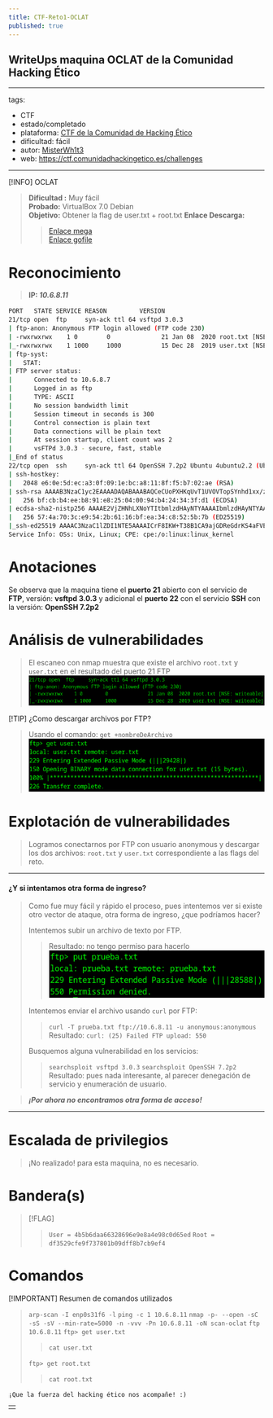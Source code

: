 ```yaml
---
title: CTF-Reto1-OCLAT
published: true
---
```


## WriteUps maquina OCLAT de la Comunidad Hacking Ético

---
tags:
  - CTF
  - estado/completado
  - plataforma: [CTF de la Comunidad de Hacking Ético](https://ctf.comunidadhackingetico.es/) 
  - dificultad: fácil
  - autor: [MisterWh1t3](https://mister.wh1t3.es/)
  - web: https://ctf.comunidadhackingetico.es/challenges

---
[!INFO] OCLAT

> **Dificultad :** Muy fácil  
> **Probado:** VirtualBox 7.0 Debian  
> **Objetivo:** Obtener la flag de user.txt + root.txt
> **Enlace Descarga:**
>> [Enlace mega](https://mega.nz/#!TfxTkaBB!GLXUr8rG3qcLVS2ap4sMyjkUGODB9NCISy5xyvpjuc0)  
>> [Enlace gofile](https://gofile.io/d/jdJINx)
> 

# Reconocimiento

> **IP: _10.6.8.11_**
```bash 
PORT   STATE SERVICE REASON         VERSION
21/tcp open  ftp     syn-ack ttl 64 vsftpd 3.0.3
| ftp-anon: Anonymous FTP login allowed (FTP code 230)
| -rwxrwxrwx    1 0        0              21 Jan 08  2020 root.txt [NSE: writeable]
|_-rwxrwxrwx    1 1000     1000           15 Dec 28  2019 user.txt [NSE: writeable]
| ftp-syst: 
|   STAT: 
| FTP server status:
|      Connected to 10.6.8.7
|      Logged in as ftp
|      TYPE: ASCII
|      No session bandwidth limit
|      Session timeout in seconds is 300
|      Control connection is plain text
|      Data connections will be plain text
|      At session startup, client count was 2
|      vsFTPd 3.0.3 - secure, fast, stable
|_End of status
22/tcp open  ssh     syn-ack ttl 64 OpenSSH 7.2p2 Ubuntu 4ubuntu2.2 (Ubuntu Linux; protocol 2.0)
| ssh-hostkey: 
|   2048 e6:0e:5d:ec:a3:0f:09:1e:bc:a8:11:8f:f5:b7:02:ae (RSA)
| ssh-rsa AAAAB3NzaC1yc2EAAAADAQABAAABAQCeCUoPXHKqUvT1UVOVTopSYnhd1xx/zu9Q65yJUTKLUA4dEEidu5Dzi8ax1CX71p232Zi1J/YUPXVGHZz4xoBVAAK0UqBgAcO2jsCOuP1hctQ+Uzk/+H6Vl5bMbCf8nb0MuGJP19U6w8hN8Yt2T/rx2Y289JortIOat1649W3SUYTyZ4dhLKc/mEk2CaqSfEp/iE6YWoOpSDmP+agsPTNloiX8KT2I4EMSs0yKTX1Rttr3gC6H1E1TySYNKXEu6RVQTstdbh64t1K/cpdD0mUVGgBKCQSmd0+bSs6iIIt9qlKA67AgOlgsaRjo5rGI7HE2+vYcc+Oe6xH/jIj7kCTl
|   256 bf:cb:b4:ee:b8:91:e8:25:04:00:94:b4:24:34:3f:d1 (ECDSA)
| ecdsa-sha2-nistp256 AAAAE2VjZHNhLXNoYTItbmlzdHAyNTYAAAAIbmlzdHAyNTYAAABBBCNnxo0RmsOMfLdsDf2B1+lfudqmQSnXOyhEBaPQx8jZ2zOsoXZDZmA4GypK9GSfJxMY+1kgQr6Q1pgJn82GL6Y=
|   256 57:4a:70:3c:e9:54:2b:61:16:bf:ea:34:c8:52:5b:7b (ED25519)
|_ssh-ed25519 AAAAC3NzaC1lZDI1NTE5AAAAICrF8IKW+T38B1CA9ajGDReGdrKS4aFVEJ1aV3KBOHWT
Service Info: OSs: Unix, Linux; CPE: cpe:/o:linux:linux_kernel
```

# Anotaciones

Se observa que la maquina tiene el **puerto 21** abierto con el servicio de **FTP**, versión: **vsftpd 3.0.3** y adicional el **puerto 22** con el servicio **SSH** con la versión: **OpenSSH 7.2p2**
# Análisis de vulnerabilidades

> El escaneo con nmap muestra que existe el archivo `root.txt` y `user.txt` en el resultado del puerto 21 FTP
> ![ftp-mv-oclat.png](https://raw.githubusercontent.com/4k4m1m3/blog/main/_posts/adjuntos/ftp-mv-oclat.png)

[!TIP] ¿Como descargar archivos por FTP?

> Usando el comando: `get +nombreDeArchivo`
> ![DescargarArchivosXftp.png](https://raw.githubusercontent.com/4k4m1m3/blog/main/_posts/adjuntos/DescargarArchivosXftp.png)

# Explotación de vulnerabilidades

> Logramos conectarnos por FTP con usuario anonymous y descargar los dos archivos: `root.txt` y `user.txt` correspondiente a las flags del reto. 

---
#### ¿Y si intentamos otra forma de ingreso?

> Como fue muy fácil y rápido el proceso, pues intentemos ver si existe otro vector de ataque, otra forma de ingreso, ¿que podríamos hacer?
> 
> Intentemos subir un archivo de texto por FTP.
>> Resultado: no tengo permiso para hacerlo
>> ![SubirArchivosXftp.png](https://raw.githubusercontent.com/4k4m1m3/blog/main/_posts/adjuntos/SubirArchivosXftp.png)
>
> Intentemos enviar el archivo usando `curl` por FTP:
> > `curl -T prueba.txt ftp://10.6.8.11 -u anonymous:anonymous` 
> > Resultado: `curl: (25) Failed FTP upload: 550`
>
> Busquemos alguna vulnerabilidad en los servicios:
>> `searchsploit vsftpd 3.0.3`
>> `searchsploit OpenSSH 7.2p2`
>> Resultado: pues nada interesante, al parecer denegación de servicio y enumeración de usuario.
>

> **_¡Por ahora no encontramos otra forma de acceso!_**

---
# Escalada de privilegios

> ¡No realizado! para esta maquina, no es necesario.

# Bandera(s)

> [!FLAG] 
>> `User = 4b5b6daa66328696e9e8a4e98c0d65ed`
>> `Root = df3529cfe9f737801b09dff8b7cb9ef4`
>

# Comandos

[!IMPORTANT] Resumen de comandos utilizados

> `arp-scan -I enp0s31f6 -l`
> `ping -c 1 10.6.8.11`
> `nmap -p- --open -sC -sS -sV --min-rate=5000 -n -vvv -Pn 10.6.8.11 -oN scan-oclat`
> `ftp 10.6.8.11`
> `ftp> get user.txt`
> >`cat user.txt`
> 
> `ftp> get root.txt`
> >`cat root.txt`
> 


```
¡Que la fuerza del hacking ético nos acompañe! :)
```

|   |
|:--|
|   |
